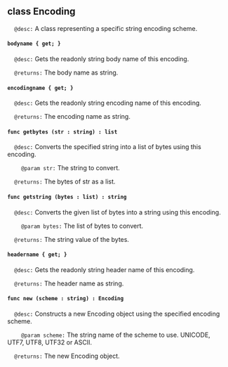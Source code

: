 ## class Encoding

&nbsp;&nbsp;&nbsp;&nbsp;```@desc:``` A class representing a specific string encoding scheme.

#### ```bodyname { get; }```

&nbsp;&nbsp;&nbsp;&nbsp;```@desc:``` Gets the readonly string body name of this encoding.

&nbsp;&nbsp;&nbsp;&nbsp;```@returns:``` The body name as string.

#### ```encodingname { get; }```

&nbsp;&nbsp;&nbsp;&nbsp;```@desc:``` Gets the readonly string encoding name of this encoding.

&nbsp;&nbsp;&nbsp;&nbsp;```@returns:``` The encoding name as string.

#### ```func getbytes (str : string) : list```

&nbsp;&nbsp;&nbsp;&nbsp;```@desc:``` Converts the specified string into a list of bytes using this encoding.

&nbsp;&nbsp;&nbsp;&nbsp;&nbsp;&nbsp;&nbsp;&nbsp;```@param str:``` The string to convert.

&nbsp;&nbsp;&nbsp;&nbsp;```@returns:``` The bytes of str as a list.

#### ```func getstring (bytes : list) : string```

&nbsp;&nbsp;&nbsp;&nbsp;```@desc:``` Converts the given list of bytes into a string using this encoding.

&nbsp;&nbsp;&nbsp;&nbsp;&nbsp;&nbsp;&nbsp;&nbsp;```@param bytes:``` The list of bytes to convert.

&nbsp;&nbsp;&nbsp;&nbsp;```@returns:``` The string value of the bytes.

#### ```headername { get; }```

&nbsp;&nbsp;&nbsp;&nbsp;```@desc:``` Gets the readonly string header name of this encoding.

&nbsp;&nbsp;&nbsp;&nbsp;```@returns:``` The header name as string.

#### ```func new (scheme : string) : Encoding```

&nbsp;&nbsp;&nbsp;&nbsp;```@desc:``` Constructs a new Encoding object using the specified encoding scheme.

&nbsp;&nbsp;&nbsp;&nbsp;&nbsp;&nbsp;&nbsp;&nbsp;```@param scheme:``` The string name of the scheme to use. UNICODE, UTF7, UTF8, UTF32 or ASCII.

&nbsp;&nbsp;&nbsp;&nbsp;```@returns:``` The new Encoding object.

